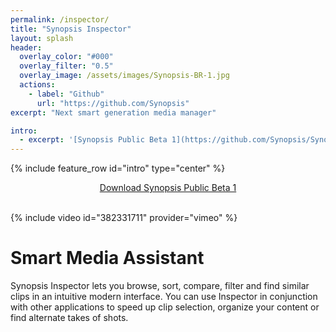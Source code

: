 ```yaml
---
permalink: /inspector/
title: "Synopsis Inspector"
layout: splash
header:
  overlay_color: "#000"
  overlay_filter: "0.5"
  overlay_image: /assets/images/Synopsis-BR-1.jpg
  actions:
    - label: "Github"
      url: "https://github.com/Synopsis"
excerpt: "Next smart generation media manager"

intro: 
  - excerpt: '[Synopsis Public Beta 1](https://github.com/Synopsis/Synopsis-Inspector/releases) is available. Want to know more? - [join our slack channel](https://join.slack.com/t/synopsis-discuss/shared_invite/enQtODIzNjg5MzA1MDYwLTg4OGM5ZGMzZTQ3OTBjYTQzZDMyNDY0ZWM3NzFkN2YxZTE5NWI5NWQyMmZjMGE1OGYyZmExMWFlZWVkMDE4ZWQ)'
---
```


{% include feature_row id="intro" type="center" %}

<div align="center"><a href="https://github.com/Synopsis/Synopsis-Inspector/releases" class="btn btn--inverse btn--x-large">Download Synopsis Public Beta 1</a></div>
<br />

{% include video id="382331711" provider="vimeo" %}

# Smart Media Assistant

Synopsis Inspector lets you browse, sort, compare, filter and find similar clips in an intuitive modern interface. You can use Inspector in conjunction with other applications to speed up clip selection, organize your content or find alternate takes of shots.





